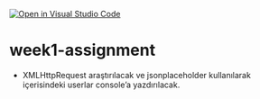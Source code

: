 [![Open in Visual Studio Code](https://classroom.github.com/assets/open-in-vscode-f059dc9a6f8d3a56e377f745f24479a46679e63a5d9fe6f495e02850cd0d8118.svg)](https://classroom.github.com/online_ide?assignment_repo_id=6904389&assignment_repo_type=AssignmentRepo)
# week1-assignment

- XMLHttpRequest araştırılacak ve jsonplaceholder kullanılarak içerisindeki userlar console’a yazdırılacak.
